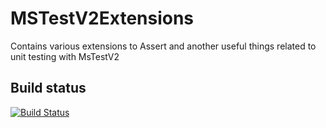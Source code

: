 # MSTestV2Extensions

Contains various extensions to Assert and another useful things related to unit testing with MsTestV2

## Build status

[![Build Status](https://dev.azure.com/stranikadam/stranikadam/_apis/build/status/adamstranik.MSTestV2Extensions?branchName=master)](https://dev.azure.com/stranikadam/stranikadam/_build/latest?definitionId=1&branchName=master)